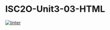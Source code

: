 # ISC2O-Unit3-03-HTML
 [![linter](https://github.com/Alvin-Ding11/ICS2O-Unit3-03-HTML/workflows/linter/badge.svg)](https://github.com/marketplace/actions/super-linter)
